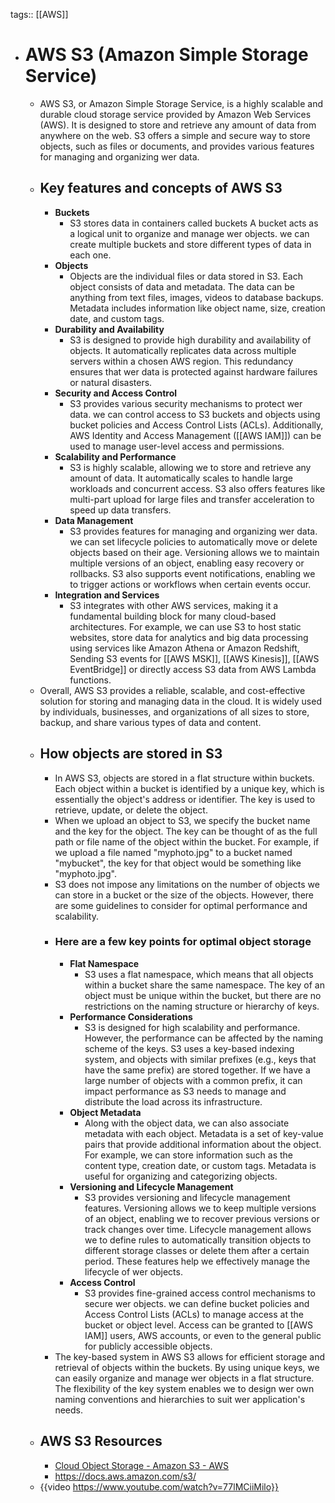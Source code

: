 tags:: [[AWS]]

- # AWS S3 (Amazon Simple Storage Service)
	- AWS S3, or Amazon Simple Storage Service, is a highly scalable and durable cloud storage service provided by Amazon Web Services (AWS). It is designed to store and retrieve any amount of data from anywhere on the web. S3 offers a simple and secure way to store objects, such as files or documents, and provides various features for managing and organizing wer data.
	- ## Key features and concepts of AWS S3
		- **Buckets**
			- S3 stores data in containers called buckets A bucket acts as a logical unit to organize and manage wer objects. we can create multiple buckets and store different types of data in each one.
		- **Objects**
			- Objects are the individual files or data stored in S3. Each object consists of data and metadata. The data can be anything from text files, images, videos to database backups. Metadata includes information like object name, size, creation date, and custom tags.
		- **Durability and Availability**
			- S3 is designed to provide high durability and availability of objects. It automatically replicates data across multiple servers within a chosen AWS region. This redundancy ensures that wer data is protected against hardware failures or natural disasters.
		- **Security and Access Control**
			- S3 provides various security mechanisms to protect wer data. we can control access to S3 buckets and objects using bucket policies and Access Control Lists (ACLs). Additionally, AWS Identity and Access Management ([[AWS IAM]]) can be used to manage user-level access and permissions.
		- **Scalability and Performance**
			- S3 is highly scalable, allowing we to store and retrieve any amount of data. It automatically scales to handle large workloads and concurrent access. S3 also offers features like multi-part upload for large files and transfer acceleration to speed up data transfers.
		- **Data Management**
			- S3 provides features for managing and organizing wer data. we can set lifecycle policies to automatically move or delete objects based on their age. Versioning allows we to maintain multiple versions of an object, enabling easy recovery or rollbacks. S3 also supports event notifications, enabling we to trigger actions or workflows when certain events occur.
		- **Integration and Services**
			- S3 integrates with other AWS services, making it a fundamental building block for many cloud-based architectures. For example, we can use S3 to host static websites, store data for analytics and big data processing using services like Amazon Athena or Amazon Redshift, Sending S3 events for [[AWS MSK]], [[AWS Kinesis]], [[AWS EventBridge]] or directly access S3 data from AWS Lambda functions.
	- Overall, AWS S3 provides a reliable, scalable, and cost-effective solution for storing and managing data in the cloud. It is widely used by individuals, businesses, and organizations of all sizes to store, backup, and share various types of data and content.
	- ## How objects are stored in S3
		- In AWS S3, objects are stored in a flat structure within buckets. Each object within a bucket is identified by a unique key, which is essentially the object's address or identifier. The key is used to retrieve, update, or delete the object.
		- When we upload an object to S3, we specify the bucket name and the key for the object. The key can be thought of as the full path or file name of the object within the bucket. For example, if we upload a file named "myphoto.jpg" to a bucket named "mybucket", the key for that object would be something like "myphoto.jpg".
		- S3 does not impose any limitations on the number of objects we can store in a bucket or the size of the objects. However, there are some guidelines to consider for optimal performance and scalability.
		- ### Here are a few key points for optimal object storage
			- **Flat Namespace**
				- S3 uses a flat namespace, which means that all objects within a bucket share the same namespace. The key of an object must be unique within the bucket, but there are no restrictions on the naming structure or hierarchy of keys.
			- **Performance Considerations**
				- S3 is designed for high scalability and performance. However, the performance can be affected by the naming scheme of the keys. S3 uses a key-based indexing system, and objects with similar prefixes (e.g., keys that have the same prefix) are stored together. If we have a large number of objects with a common prefix, it can impact performance as S3 needs to manage and distribute the load across its infrastructure.
			- **Object Metadata**
				- Along with the object data, we can also associate metadata with each object. Metadata is a set of key-value pairs that provide additional information about the object. For example, we can store information such as the content type, creation date, or custom tags. Metadata is useful for organizing and categorizing objects.
			- **Versioning and Lifecycle Management**
				- S3 provides versioning and lifecycle management features. Versioning allows we to keep multiple versions of an object, enabling we to recover previous versions or track changes over time. Lifecycle management allows we to define rules to automatically transition objects to different storage classes or delete them after a certain period. These features help we effectively manage the lifecycle of wer objects.
			- **Access Control**
				- S3 provides fine-grained access control mechanisms to secure wer objects. we can define bucket policies and Access Control Lists (ACLs) to manage access at the bucket or object level. Access can be granted to [[AWS IAM]] users, AWS accounts, or even to the general public for publicly accessible objects.
		- The key-based system in AWS S3 allows for efficient storage and retrieval of objects within the buckets. By using unique keys, we can easily organize and manage wer objects in a flat structure. The flexibility of the key system enables we to design wer own naming conventions and hierarchies to suit wer application's needs.
	- ## AWS S3 Resources
		- [Cloud Object Storage - Amazon S3  - AWS](https://aws.amazon.com/s3/)
		- https://docs.aws.amazon.com/s3/
	- {{video https://www.youtube.com/watch?v=77lMCiiMilo}}